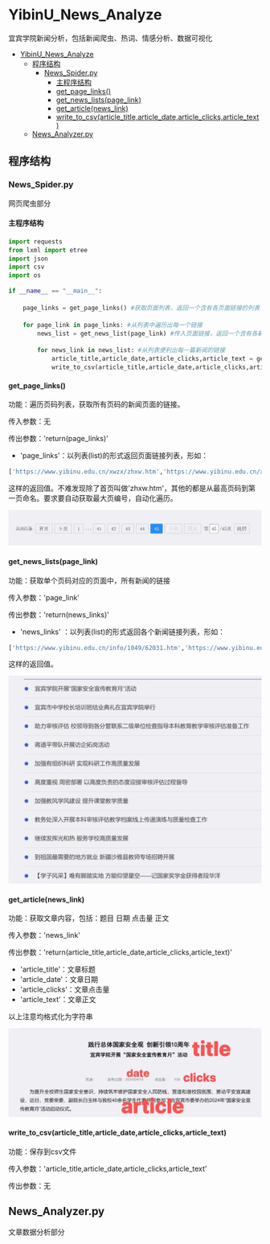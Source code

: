 # YibinU_News_Analyze
 宜宾学院新闻分析，包括新闻爬虫、热词、情感分析、数据可视化

- [YibinU\_News\_Analyze](#yibinu_news_analyze)
  - [程序结构](#程序结构)
    - [News\_Spider.py](#news_spiderpy)
      - [主程序结构](#主程序结构)
      - [get\_page\_links()](#get_page_links)
      - [get\_news\_lists(page\_link)](#get_news_listspage_link)
      - [get\_article(news\_link)](#get_articlenews_link)
      - [write\_to\_csv(article\_title,article\_date,article\_clicks,article\_text)](#write_to_csvarticle_titlearticle_datearticle_clicksarticle_text)
  - [News\_Analyzer.py](#news_analyzerpy)


## 程序结构

### News_Spider.py

网页爬虫部分

#### 主程序结构

```python
import requests
from lxml import etree
import json
import csv
import os
```

```python
if __name__ == "__main__":

    page_links = get_page_links() #获取页面列表，返回一个含有各页面链接的列表

    for page_link in page_links: #从列表中遍历出每一个链接
        news_list = get_news_list(page_link) #传入页面链接，返回一个含有各新闻链接的列表

        for news_link in news_list: #从列表便利出每一篇新闻的链接
            article_title,article_date,article_clicks,article_text = get_article(news_link) #获取一篇新闻的 题目 日期 点击量 正文 
            write_to_csv(article_title,article_date,article_clicks,article_text)
```

#### get_page_links()

功能：遍历页码列表，获取所有页码的新闻页面的链接。

传入参数：无

传出参数：'return(page_links)'

- 'page_links'：以列表(list)的形式返回页面链接列表，形如：

```python
['https://www.yibinu.edu.cn/xwzx/zhxw.htm','https://www.yibinu.edu.cn/xwzx/zhxw/44.htm','https://www.yibinu.edu.cn/xwzx/zhxw/43.htm']
```

这样的返回值。不难发现除了首页叫做'zhxw.htm'，其他的都是从最高页码到第一页命名。要求要自动获取最大页编号，自动化遍历。

![](readme_src/pages.jpg)

#### get_news_lists(page_link)

功能：获取单个页码对应的页面中，所有新闻的链接

传入参数：'page_link' 

传出参数：'return(news_links)'

- 'news_links' ：以列表(list)的形式返回各个新闻链接列表，形如：
```python
['https://www.yibinu.edu.cn/info/1049/62031.htm','https://www.yibinu.edu.cn/info/1049/62011.htm','https://www.yibinu.edu.cn/info/1049/61941.htm']
```

这样的返回值。

![](readme_src/news_list.jpg)

#### get_article(news_link)

功能：获取文章内容，包括：题目 日期 点击量 正文 

传入参数：'news_link'

传出参数：'return(article_title,article_date,article_clicks,article_text)'

- 'article_title'：文章标题
- 'article_date'：文章日期
- 'article_clicks'：文章点击量
- 'article_text'：文章正文

以上注意均格式化为字符串

![](readme_src/article.jpg)

#### write_to_csv(article_title,article_date,article_clicks,article_text)

功能：保存到csv文件

传入参数：'article_title,article_date,article_clicks,article_text'

传出参数：无

## News_Analyzer.py

文章数据分析部分
